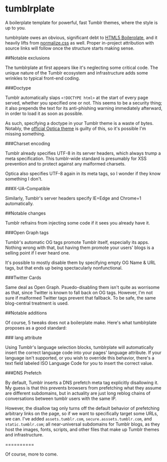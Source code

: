 tumblrplate
========================

A boilerplate template for powerful, fast Tumblr themes, where the style is up to you.

tumblrplate owes an obvious, significant debt to [HTML5 Boilerplate](http://html5boilerplate.com/), and it heavily lifts from [normalize.css](http://necolas.github.io/normalize.css/) as well. Proper in-project attribution with source links will follow once the structure starts making sense.

##Notable exclusions

The tumblrplate at first appears like it's neglecting some critical code. The unique nature of the Tumblr ecosystem and infrastructure adds some wrinkles to typical front-end coding.

###Doctype

Tumblr automatically slaps `<!DOCTYPE html>` at the start of every page served, whether you specified one or not. This seems to be a security thing; it also prepends the text for its anti-phishing warning immediately afterward, in order to load it as soon as possible.

As such, specifying a doctype in your Tumblr theme is a waste of bytes. Notably, the [official Optica theme](https://www.tumblr.com/theme/37310) is guilty of this, so it's possible I'm missing something.

###Charset encoding

Tumblr already specifies UTF-8 in its server headers, which always trump a meta specification. This tumblr-wide standard is presumably for XSS prevention and to protect against any malformed charsets.

Optica also specifies UTF-8 again in its meta tags, so I wonder if they know something I don't.

###X-UA-Compatible

Similarly, Tumblr's server headers specify IE=Edge and Chrome=1 automatically.

##Notable changes

Tumblr refrains from injecting some code if it sees you already have it.

###Open Graph tags

Tumblr's automatic OG tags promote Tumblr itself, especially its apps. Nothing wrong with that, but having them promote your users' blogs is a selling point if I ever heard one.

It's possible to mostly disable them by specifying empty OG Name & URL tags, but that ends up being spectacularly nonfunctional.

###Twitter Cards

Same deal as Open Graph. Psuedo-disabling them isn't quite as worrisome as that, since Twitter is known to fall back on OG tags. However, I'm not sure if malformed Twitter tags prevent that fallback. To be safe, the same blog-central treatment is used.

##Notable additions

Of course, 5 tweaks does not a boilerplate make. Here's what tumblrplate proposes as a good standard:

###<html> lang attribute

Using Tumblr's language selection blocks, tumblrplate will automatically insert the correct language code into your pages' language attribute. If your language isn't supported, or you wish to override this behavior, there's a text field labeled ISO Language Code for you to insert the correct value.

###DNS Prefetch

By default, Tumblr inserts a DNS prefetch meta tag explicitly disallowing it. My guess is that this prevents browsers from prefetching what they assume are different subdomains, but in actuality are just long reblog chains of conversations between tumblr users with the same IP.

However, the disallow tag only turns off the default behavior of prefetching arbitrary links on the page, so if we want to specifically target some URLs, we can. I've added `assets.tumblr.com`, `secure.asssets.tumblr.com`, and `static.tumblr.com`; all near-universal subdomains for Tumblr blogs, as they host the images, fonts, scripts, and other files that make up Tumblr themes and infrastructure.

==========

Of course, more to come.
